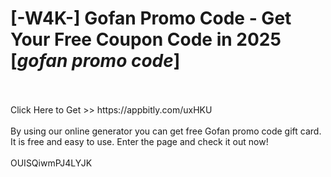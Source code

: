 # [-W4K-] Gofan Promo Code - Get Your Free Coupon Code in 2025 [*gofan promo code*]
<br>
<br>Click Here to Get >> https://appbitly.com/uxHKU

<br>
<br>By using our online generator you can get free Gofan promo code gift card. It is free and easy to use. Enter the page and check it out now!
<br>
<br>OUISQiwmPJ4LYJK

